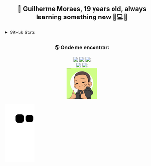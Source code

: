 ## <p align='center'>👋 Guilherme Moraes, 19 years old, always learning something new 💜💻💬</p>

<details>
  <summary> GitHub Stats</summary>
<div align="center">
  <picture >
    <source
      srcset="https://github-readme-stats-git-master-guilhermemoraes1.vercel.app/api?username=guilhermemoraes1&show_icons=true&theme=ocean_dark&rank_icon=github&hide=contribs"
      media="(prefers-color-scheme: dark)"
    />
    <source
      srcset="https://github-readme-stats-git-master-guilhermemoraes1.vercel.app/api?username=guilhermemoraes1&show_icons=true&theme=buefy&icon_color=41b883&rank_icon=github"
      media="(prefers-color-scheme: light), (prefers-color-scheme: no-preference)"
    />
    <img src="github-readme-stats-git-master-guilhermemoraes1.vercel.app/api?username=guilhermemoraes1&show_icons=true&theme=ocean_dark&rank_icon=github" />
  </picture>
</div>
<!-- Excluding the html-css repositorie -->
<div align="center">
  <picture >
    <source
      srcset="https://github-readme-stats-git-master-guilhermemoraes1.vercel.app/api/top-langs/?username=guilhermemoraes1&exclude_repo=html-css&layout=compact&show_icons=true&theme=ocean_dark"
      media="(prefers-color-scheme: dark)"
    />
    <source
      srcset="https://github-readme-stats-git-master-guilhermemoraes1.vercel.app/api/top-langs/?username=guilhermemoraes1&exclude_repo=repo1&theme=buefy&layout=compact&show_icons=true"
      media="(prefers-color-scheme: light), (prefers-color-scheme: no-preference)"
    />
    <img src="https://github-readme-stats-git-master-guilhermemoraes1.app/api/top-langs/?username=guilhermemoraes1&exclude_repo=repo1&layout=compact&show_icons=true&theme=ocean_dark" width="400px" />
  </picture>
</div>
<div align="center">
  <picture >
    <source
      srcset="https://github-readme-streak-stats.herokuapp.com/?user=guilhermemoraes1&theme=ocean_dark&hide_border=false"
      media="(prefers-color-scheme: dark)"
    />
    <source
      srcset="https://github-readme-streak-stats.herokuapp.com/?user=guilhermemoraes1&theme=buefy&hide_border=false&currStreakNum=41B883&currStreakLabel=41B883"
      media="(prefers-color-scheme: light), (prefers-color-scheme: no-preference)"
    />
    <img src="https://github-readme-streak-stats.herokuapp.com/?user=guilhermemoraes1&theme=ocean_dark&hide_border=false" />
  </picture>
  <br>
  <small align="center">If the three images do not appear, please refresh the page :arrows_counterclockwise:</small>
</div>
</details>


  ##
  
### <p align='center'> 🌎 Onde me encontrar:</p>
<div align='center'>
  <a  href="https://twitter.com/guilhermemorae_" target="_blank"><img src="https://img.shields.io/badge/-Twitter-%231DA1F2?style=for-the-badge&logo=twitter&logoColor=white" target="_blank"></a>
  <a href="https://instagram.com/gui_lherme_moraes" target="_blank"><img src="https://img.shields.io/badge/-Instagram-%23E4405F?style=for-the-badge&logo=instagram&logoColor=white" target="_blank"></a>
  <a href = "mailto:liraguilhermemorais@gmail.com"><img src="https://img.shields.io/badge/-Gmail-%23333?style=for-the-badge&logo=gmail&logoColor=white" target="_blank"></a>
</div>
<div align='center'>
  <img src="https://img.shields.io/freecodecamp/points/guilhermemoraes?label=freeCodeCamp&logo=freecodecamp&style=for-the-badge" />
  <a href=""><img src="https://komarev.com/ghpvc/?username=guilhermemoraes1&style=for-the-badge&logo=github&color=blueviolet" target="_blank"></a>
</div>
<div align='center'><img alt="my-gif" height="100" width="100" src="https://github.com/guilhermemoraes1/guilhermemoraes1/blob/main/img/7pgdtp.gif"></div>

![snake animation](https://github.com/guilhermemoraes1/guilhermemoraes1/blob/output/github-contribution-grid-snake.svg)

<!--
Beecrowd
  <a href="https://www.beecrowd.com" target="_blank"><img src="https://img.shields.io/badge/-BeeCrowd-%23FF0000?style=for-the-badge&logo=beecrowd&logoColor=white" alt="BeeCrowd"></a>
LinkedIn
  <a href="https://www.linkedin.com/in/" target="_blank"><img src="https://img.shields.io/badge/-LinkedIn-%230077B5?style=for-the-badge&logo=linkedin&logoColor=white" target="_blank"></a>
-->
